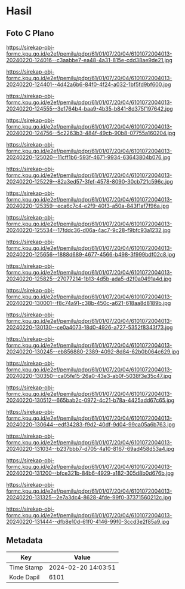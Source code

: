 # Hasil

## Foto C Plano

https://sirekap-obj-formc.kpu.go.id/e2ef/pemilu/pdpr/61/01/07/20/04/6101072004013-20240220-124016--c3aabbe7-ea48-4a31-815e-cdd38ae9de21.jpg

https://sirekap-obj-formc.kpu.go.id/e2ef/pemilu/pdpr/61/01/07/20/04/6101072004013-20240220-124401--4d42a6b6-84f0-4f24-a032-1bf5fd9bf600.jpg

https://sirekap-obj-formc.kpu.go.id/e2ef/pemilu/pdpr/61/01/07/20/04/6101072004013-20240220-124555--3e1764b4-baa9-4b35-b841-8d375f197642.jpg

https://sirekap-obj-formc.kpu.go.id/e2ef/pemilu/pdpr/61/01/07/20/04/6101072004013-20240220-124756--5c2263b3-484f-49cb-90b8-07755a160204.jpg

https://sirekap-obj-formc.kpu.go.id/e2ef/pemilu/pdpr/61/01/07/20/04/6101072004013-20240220-125020--11cff1b6-593f-4671-9934-63643804b076.jpg

https://sirekap-obj-formc.kpu.go.id/e2ef/pemilu/pdpr/61/01/07/20/04/6101072004013-20240220-125229--82a3ed57-3fef-4578-8090-30cb721c596c.jpg

https://sirekap-obj-formc.kpu.go.id/e2ef/pemilu/pdpr/61/01/07/20/04/6101072004013-20240220-125359--eca6c7c4-e2f9-40f3-a50a-843f1af7f96a.jpg

https://sirekap-obj-formc.kpu.go.id/e2ef/pemilu/pdpr/61/01/07/20/04/6101072004013-20240220-125534--17fddc36-d06a-4ac7-9c28-f9bfc93a1232.jpg

https://sirekap-obj-formc.kpu.go.id/e2ef/pemilu/pdpr/61/01/07/20/04/6101072004013-20240220-125656--1888d689-4677-4566-b498-3f999bdf02c8.jpg

https://sirekap-obj-formc.kpu.go.id/e2ef/pemilu/pdpr/61/01/07/20/04/6101072004013-20240220-125825--27077214-1b13-4d5b-ada5-d2f0a0491a4d.jpg

https://sirekap-obj-formc.kpu.go.id/e2ef/pemilu/pdpr/61/01/07/20/04/6101072004013-20240220-130001--f8c74a91-c38b-450c-a621-618aa8d8189b.jpg

https://sirekap-obj-formc.kpu.go.id/e2ef/pemilu/pdpr/61/01/07/20/04/6101072004013-20240220-130130--ce0a4073-18d0-4926-a727-5352f8343f73.jpg

https://sirekap-obj-formc.kpu.go.id/e2ef/pemilu/pdpr/61/01/07/20/04/6101072004013-20240220-130245--eb856880-2389-4092-8d84-62b0b064c629.jpg

https://sirekap-obj-formc.kpu.go.id/e2ef/pemilu/pdpr/61/01/07/20/04/6101072004013-20240220-130350--ca05fe15-26a0-43e3-ab0f-5038f3e35c47.jpg

https://sirekap-obj-formc.kpu.go.id/e2ef/pemilu/pdpr/61/01/07/20/04/6101072004013-20240220-130512--665bab2c-0972-4c21-b78a-4425add67c65.jpg

https://sirekap-obj-formc.kpu.go.id/e2ef/pemilu/pdpr/61/01/07/20/04/6101072004013-20240220-130644--edf34283-f9d2-40df-9d04-99ca05a6b763.jpg

https://sirekap-obj-formc.kpu.go.id/e2ef/pemilu/pdpr/61/01/07/20/04/6101072004013-20240220-131034--b237bbb7-d705-4a10-8167-69ad458d53a4.jpg

https://sirekap-obj-formc.kpu.go.id/e2ef/pemilu/pdpr/61/01/07/20/04/6101072004013-20240220-131200--bfce321b-84b6-4929-a182-305d8b0d676b.jpg

https://sirekap-obj-formc.kpu.go.id/e2ef/pemilu/pdpr/61/01/07/20/04/6101072004013-20240220-131325--2e7a3dc4-8628-4fde-99f0-37371560212c.jpg

https://sirekap-obj-formc.kpu.go.id/e2ef/pemilu/pdpr/61/01/07/20/04/6101072004013-20240220-131444--dfb8e10d-61f0-4146-99f0-3ccd3e2f85a9.jpg


## Metadata

| Key        | Value               |
| ---------- | ------------------- |
| Time Stamp | 2024-02-20 14:03:51 |
| Kode Dapil | 6101                |



